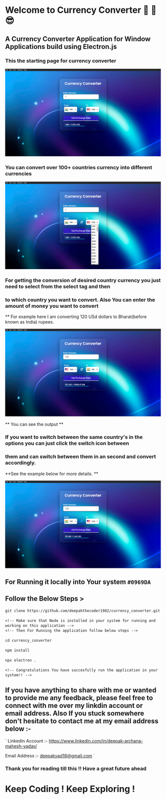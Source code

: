# Welcome to Currency Converter 💸 🚀 😎

## A Currency Converter Application for Window Applications build using Electron.js

### This the starting page for currency converter 

![Alt text](image.png)


### You can convert over 100+ countries currency into different currencies 

![Alt text](image-1.png)

### For getting the conversion of desired country currency you just need to select from the select tag and then 
### to which country you want to convert. Also You can enter the amount of money you want to convert 
** For example here I am converting 120 USd dollars to Bharat(before known as India) rupees.

![Alt text](image-2.png)

** You can see the output **

### If you want to switch between the same country's in the options you can just click the switch icon between 
### them and can switch between them in an second and convert accordingly. 
**See the example below for more details. **

![Alt text](image-3.png)


## For Running it locally into Your system `#0969DA` 
## Follow the Below Steps >
```
git clone https://github.com/deepakthecoder1982/currency_converter.git

<!-- Make sure that Node is installed in your system for running and working on this application -->
<!-- Then For Running the application follow below steps -->

cd currency_converter

npm install 

npx electron .

<!-- Congratulations You have succesfully run the application in your system!! -->
```

## If you have anything to share with me or wanted to provide me any feedback, please feel free to connect with me over my linkdin account or email address. Also If you stuck somewhere don't hesitate to contact me at my email address below :- 
`
Linkedin Account :- https://www.linkedin.com/in/deepak-archana-mahesh-yadav/

Email Address :- deepakyad18@gmail.com 
`

### Thank you for reading till this !! Have a great future ahead 

# Keep Coding ! Keep Exploring !
